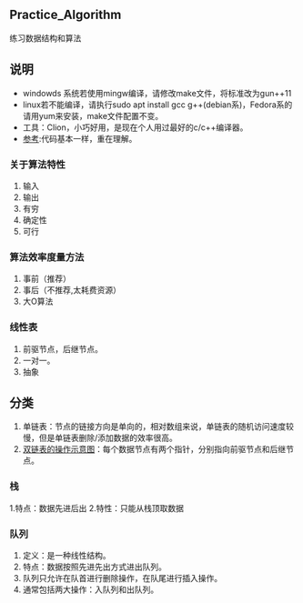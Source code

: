 ## Practice_Algorithm
练习数据结构和算法
## 说明
- windowds 系统若使用mingw编译，请修改make文件，将标准改为gun++11
- linux若不能编译，请执行sudo apt install gcc g++(debian系)，Fedora系的请用yum来安装，make文件配置不变。
- 工具：Clion，小巧好用，是现在个人用过最好的c/c++编译器。
- [参考](http://www.cnblogs.com/skywang12345/p/3603935.html):代码基本一样，重在理解。
### 关于算法特性
1. 输入
2. 输出
3. 有穷
4. 确定性
5. 可行
### 算法效率度量方法
1. 事前（推荐）
2. 事后（不推荐,太耗费资源）
3. 大O算法
### 线性表
1. 前驱节点，后继节点。
2. 一对一。
3. 抽象
## 分类
1. 单链表：节点的链接方向是单向的，相对数组来说，单链表的随机访问速度较慢，但是单链表删除/添加数据的效率很高。
2. [双链表的操作示意图](./document/double_link.md)：每个数据节点有两个指针，分别指向前驱节点和后继节点。
### 栈
1.特点：数据先进后出
2.特性：只能从栈顶取数据
### 队列
1. 定义：是一种线性结构。
2. 特点：数据按照先进先出方式进出队列。
3. 队列只允许在队首进行删除操作，在队尾进行插入操作。
4. 通常包括两大操作：入队列和出队列。
